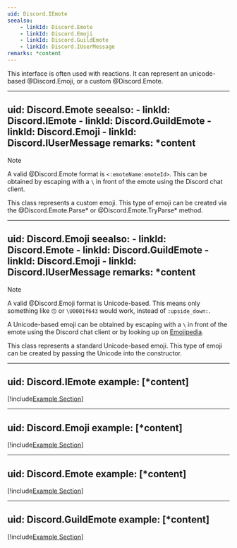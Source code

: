 ```yaml
---
uid: Discord.IEmote
seealso:
    - linkId: Discord.Emote
    - linkId: Discord.Emoji
    - linkId: Discord.GuildEmote
    - linkId: Discord.IUserMessage
remarks: *content
---
```


This interface is often used with reactions. It can represent an
unicode-based @Discord.Emoji, or a custom @Discord.Emote.

---
uid: Discord.Emote
seealso:
    - linkId: Discord.IEmote
    - linkId: Discord.GuildEmote
    - linkId: Discord.Emoji
    - linkId: Discord.IUserMessage
remarks: *content
---

> [!NOTE]
> A valid @Discord.Emote format is `<:emoteName:emoteId>`. This can be
> obtained by escaping with a `\` in front of the emote using the
> Discord chat client.

This class represents a custom emoji. This type of emoji can be
created via the @Discord.Emote.Parse* or @Discord.Emote.TryParse*
method.

---
uid: Discord.Emoji
seealso:
    - linkId: Discord.Emote
    - linkId: Discord.GuildEmote
    - linkId: Discord.Emoji
    - linkId: Discord.IUserMessage
remarks: *content
---

> [!NOTE]
> A valid @Discord.Emoji format is Unicode-based. This means only
> something like `🙃` or `\U0001f643` would work, instead of
> `:upside_down:`.
>
> A Unicode-based emoji can be obtained by escaping with a `\` in
> front of the emote using the Discord chat client or by looking up on
> [Emojipedia](https://emojipedia.org).

This class represents a standard Unicode-based emoji. This type of emoji
can be created by passing the Unicode into the constructor.

---
uid: Discord.IEmote
example: [*content]
---

[!include[Example Section](IEmote.Inclusion.md)]

---
uid: Discord.Emoji
example: [*content]
---

[!include[Example Section](IEmote.Inclusion.md)]

---
uid: Discord.Emote
example: [*content]
---

[!include[Example Section](IEmote.Inclusion.md)]

---
uid: Discord.GuildEmote
example: [*content]
---

[!include[Example Section](IEmote.Inclusion.md)]